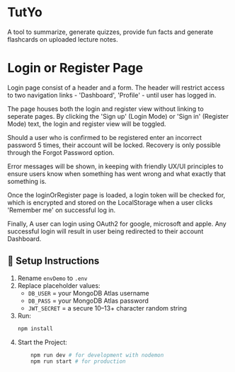 # TutYo

A tool to summarize, generate quizzes, provide fun facts and generate flashcards on uploaded lecture notes.

# Login or Register Page

Login page consist of a header and a form. The header will restrict access to two navigation links - 'Dashboard', 'Profile' - until user has logged in.

The page houses both the login and register view without linking to seperate pages. By clicking the 'Sign up' (Login Mode) or 'Sign in' (Register Mode) text, the login and register view will be toggled.

Should a user who is confirmed to be registered enter an incorrect password 5 times, their account will be locked. Recovery is only possible through the Forgot Password option.

Error messages will be shown, in keeping with friendly UX/UI principles to ensure users know when something has went wrong and what exactly that something is.

Once the loginOrRegister page is loaded, a login token will be checked for, which is encrypted and stored on the LocalStorage when a user clicks 'Remember me' on successful log in.

Finally, A user can login using OAuth2 for google, microsoft and apple. Any successful login will result in user being redirected to their account Dashboard.

## 🔧 Setup Instructions

1. Rename `envDemo` to `.env`
2. Replace placeholder values:
   - `DB_USER` = your MongoDB Atlas username
   - `DB_PASS` = your MongoDB Atlas password
   - `JWT_SECRET` = a secure 10–13+ character random string
3. Run:
   ```bash
   npm install
   ```
4. Start the Project:
   ```bash
       npm run dev # for development with nodemon
       npm run start # for production
   ```
